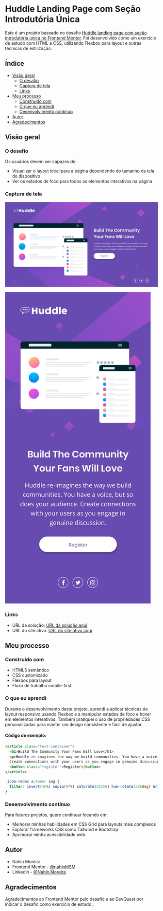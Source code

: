 
# Huddle Landing Page com Seção Introdutória Única

Este é um projeto baseado no desafio [Huddle landing page com seção introdutória única no Frontend Mentor](https://www.frontendmentor.io/challenges/huddle-landing-page-with-a-single-introductory-section-B_2Wvxgi0). Foi desenvolvido como um exercício de estudo com HTML e CSS, utilizando Flexbox para layout e outras técnicas de estilização.

## Índice

- [Visão geral](#visão-geral)
  - [O desafio](#o-desafio)
  - [Captura de tela](#captura-de-tela)
  - [Links](#links)
- [Meu processo](#meu-processo)
  - [Construído com](#construído-com)
  - [O que eu aprendi](#o-que-eu-aprendi)
  - [Desenvolvimento contínuo](#desenvolvimento-contínuo)
- [Autor](#autor)
- [Agradecimentos](#agradecimentos)

## Visão geral

### O desafio

Os usuários devem ser capazes de:

- Visualizar o layout ideal para a página dependendo do tamanho da tela do dispositivo
- Ver os estados de foco para todos os elementos interativos na página

### Captura de tela

![Captura de tela desktop](./design/desktop-design.jpg)

![Captura de tela mobile](./design/mobile-design.jpg)

### Links

- URL da solução: [URL da solução aqui](https://www.frontendmentor.io/solutions/huddle-landing-page-with-single-introductory-section-phhB7YerdT)
- URL do site ativo: [URL do site ativo aqui](https://pagina-huddle.netlify.app/)

## Meu processo

### Construído com

- HTML5 semântico
- CSS customizado
- Flexbox para layout
- Fluxo de trabalho mobile-first

### O que eu aprendi

Durante o desenvolvimento deste projeto, aprendi a aplicar técnicas de layout responsivo usando Flexbox e a manipular estados de foco e hover em elementos interativos. Também pratiquei o uso de propriedades CSS personalizadas para manter um design consistente e fácil de ajustar.

#### Código de exemplo:

```html
<article class="text-container">
  <h1>Build The Community Your Fans Will Love</h1>
  <p>Huddle re-imagines the way we build communities. You have a voice, but so does your audience. 
  Create connections with your users as you engage in genuine discussion.</p> 
  <button class="register">Register</button>
</article>
```

```css
.icon-redes a:hover img {
  filter: invert(36%) sepia(97%) saturate(3025%) hue-rotate(286deg) brightness(96%) contrast(104%);
}
```

### Desenvolvimento contínuo

Para futuros projetos, quero continuar focando em:

- Melhorar minhas habilidades em CSS Grid para layouts mais complexos
- Explorar frameworks CSS como Tailwind e Bootstrap
- Aprimorar minha acessibilidade web


## Autor

- Nahin Moreira
- Frontend Mentor - [@nahinMSM](https://www.frontendmentor.io/profile/nahinMSM)
- Linkedin - [@Nahin Moreira](https://www.linkedin.com/in/nahin-moreira-752b9a246/)

## Agradecimentos

Agradecimentos ao Frontend Mentor pelo desafio e ao DevQuest por indicar o desafio como exercício de estudo..